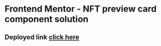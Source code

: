 # Frontend Mentor - NFT preview card component solution

## Deployed link [click here](https://wizardly-leavitt-6b9635.netlify.app/)
